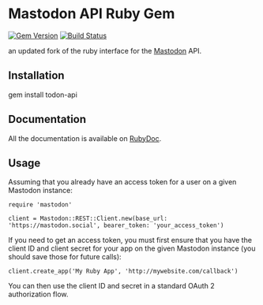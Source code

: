 Mastodon API Ruby Gem
=====================

[![Gem Version](http://img.shields.io/gem/v/mastodon-api.svg)][gem]
[![Build Status](http://img.shields.io/travis/tootsuite/mastodon-api.svg)][travis]

[gem]: https://rubygems.org/gems/mastodon-api
[travis]: https://travis-ci.org/tootsuite/mastodon-api

an updated fork of the ruby interface for the [Mastodon](https://github.com/mastodon) API.

## Installation

   gem install todon-api
## Documentation

All the documentation is available on [RubyDoc](http://www.rubydoc.info/gems/mastodon-api/Mastodon/REST/API).

## Usage

Assuming that you already have an access token for a user on a given Mastodon instance:

    require 'mastodon'

    client = Mastodon::REST::Client.new(base_url: 'https://mastodon.social', bearer_token: 'your_access_token')

If you need to get an access token, you must first ensure that you have the client ID and client secret for your app on the given Mastodon instance (you should save those for future calls):

    client.create_app('My Ruby App', 'http://mywebsite.com/callback')

You can then use the client ID and secret in a standard OAuth 2 authorization flow.
